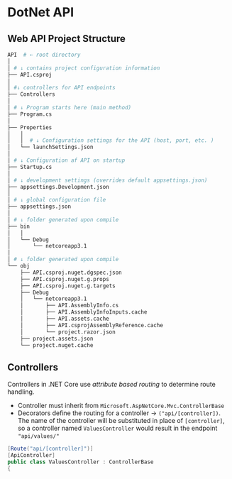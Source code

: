 # DotNet API

## Web API Project Structure

```sh
API  # ← root directory
│
│ # ↓ contains project configuration information
├── API.csproj
│
│ #↓ controllers for API endpoints
├── Controllers
│
│ # ↓ Program starts here (main method)
├── Program.cs
│
├── Properties
│   │
│   │  # ↓ Configuration settings for the API (host, port, etc. )
│   └── launchSettings.json
│
│ # ↓ Configuration af API on startup
├── Startup.cs
│
│ # ↓ development settings (overrides default appsettings.json)
├── appsettings.Development.json
│
│ # ↓ global configuration file
├── appsettings.json
│
│ # ↓ folder generated upon compile
├── bin
│   │
│   └── Debug
│       └── netcoreapp3.1
│
│ # ↓ folder generated upon compile
└── obj
    ├── API.csproj.nuget.dgspec.json
    ├── API.csproj.nuget.g.props
    ├── API.csproj.nuget.g.targets
    ├── Debug
    │   └── netcoreapp3.1
    │       ├── API.AssemblyInfo.cs
    │       ├── API.AssemblyInfoInputs.cache
    │       ├── API.assets.cache
    │       ├── API.csprojAssemblyReference.cache
    │       └── project.razor.json
    ├── project.assets.json
    └── project.nuget.cache
```

## Controllers

Controllers in .NET Core use _attribute based routing_ to determine route handling.

-   Controller must inherit from `Microsoft.AspNetCore.Mvc.ControllerBase`
-   Decorators define the routing for a controller → `("api/[controller])`. The name of the controller will be substituted in place of `[controller]`, so a controller named `ValuesController` would result in the endpoint `"api/values/"`

```cs
[Route("api/[controller]")]
[ApiController]
public class ValuesController : ControllerBase
{
```
